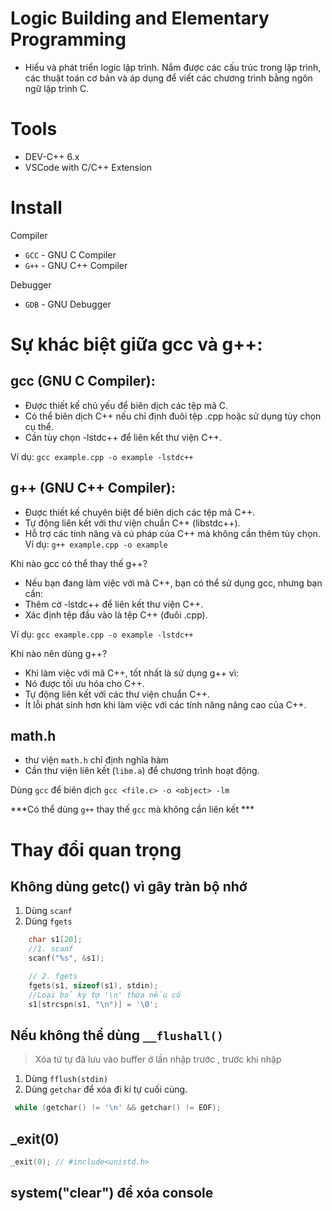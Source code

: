 # Logic Building and Elementary Programming 
- Hiểu và phát triển logic lập trình. Nắm được các cấu trúc trong lập trình, các thuật toán cơ bản và áp dụng để viết các chương trình bằng ngôn ngữ lập trình C.
# Tools 
- DEV-C++ 6.x
- VSCode with C/C++ Extension
# Install
Compiler
- `GCC` - GNU C Compiler
- `G++` - GNU C++ Compiler

Debugger
- `GDB` - GNU Debugger

# Sự khác biệt giữa gcc và g++:
## gcc (GNU C Compiler):
- Được thiết kế chủ yếu để biên dịch các tệp mã C.
- Có thể biên dịch C++ nếu chỉ định đuôi tệp .cpp hoặc sử dụng tùy chọn cụ thể.
- Cần tùy chọn -lstdc++ để liên kết thư viện C++.

Ví dụ:
`gcc example.cpp -o example -lstdc++`
## g++ (GNU C++ Compiler):
- Được thiết kế chuyên biệt để biên dịch các tệp mã C++.
- Tự động liên kết với thư viện chuẩn C++ (libstdc++).
- Hỗ trợ các tính năng và cú pháp của C++ mà không cần thêm tùy chọn.
Ví dụ:
`g++ example.cpp -o example`

Khi nào gcc có thể thay thế g++?
- Nếu bạn đang làm việc với mã C++, bạn có thể sử dụng gcc, nhưng bạn cần:
- Thêm cờ -lstdc++ để liên kết thư viện C++.
- Xác định tệp đầu vào là tệp C++ (đuôi .cpp).

Ví dụ:
`gcc example.cpp -o example -lstdc++`

Khi nào nên dùng g++?
- Khi làm việc với mã C++, tốt nhất là sử dụng g++ vì:
- Nó được tối ưu hóa cho C++.
- Tự động liên kết với các thư viện chuẩn C++.
- Ít lỗi phát sinh hơn khi làm việc với các tính năng nâng cao của C++.
## math.h
- thư viện `math.h` chỉ định nghĩa hàm
- Cần thư viện liên kết (`libm.a`) để chương trình hoạt động.

Dùng `gcc` để biên dịch
`gcc <file.c> -o <object> -lm`

***Có thể dùng `g++` thay thế `gcc` mà không cần liên kết ***

# Thay đổi quan trọng
## Không dùng getc() vì gây tràn bộ nhớ
1. Dùng `scanf`
2. Dùng `fgets`


```C
    char s1[20];
    //1. scanf
    scanf("%s", &s1);

    // 2. fgets
    fgets(s1, sizeof(s1), stdin);
    //Loại bỏ ký tự '\n' thừa nếu có
    s1[strcspn(s1, "\n")] = '\0';
```
## Nếu không thể dùng `__flushall()` 
> Xóa tứ tự đã lưu vào buffer ở lần nhập trước , trước khi nhập
1. Dùng `fflush(stdin)`
2. Dùng `getchar` để xóa đi kí tự cuối cùng.

```C
 while (getchar() != '\n' && getchar() != EOF);
```

## _exit(0)

```C
_exit(0); // #include<unistd.h>
```

##  system("clear") để xóa console
